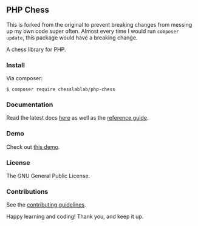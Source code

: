 ## PHP Chess

This is forked from the original to prevent breaking changes from messing up my own code super often. Almost every time I would run `composer update`, this package would have a breaking change.

A chess library for PHP.

### Install

Via composer:

    $ composer require chesslablab/php-chess

### Documentation

Read the latest docs [here](https://php-chess.readthedocs.io/en/latest/) as well as the [reference guide](https://www.chesslablab.com/documentation/).

### Demo

Check out [this demo](https://www.chesslablab.com).

### License

The GNU General Public License.

### Contributions

See the [contributing guidelines](https://github.com/chesslablab/php-chess/blob/master/CONTRIBUTING.md).

Happy learning and coding! Thank you, and keep it up.
